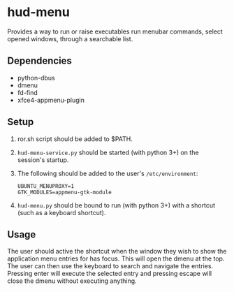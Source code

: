 # hud-menu

Provides a way to run or raise executables run menubar commands, select opened windows, through a searchable list.


## Dependencies
* python-dbus
* dmenu
* fd-find
* xfce4-appmenu-plugin
 

## Setup
1. ror.sh script should be added to $PATH.
2. ```hud-menu-service.py``` should be started (with python 3+) on the session's startup.
3. The following should be added to the user's ```/etc/environment```: 

    ```
    UBUNTU_MENUPROXY=1
    GTK_MODULES=appmenu-gtk-module

   ```
    
4. ```hud-menu.py``` should be bound to run (with python 3+) with a shortcut (such as a keyboard shortcut). 

## Usage
The user should active the shortcut when the window they wish to show the application menu entries for has focus.  This will open the dmenu at the top.
The user can then use the keyboard to search and navigate the entries.
Pressing enter will execute the selected entry and pressing escape will close the dmenu without executing anything.

